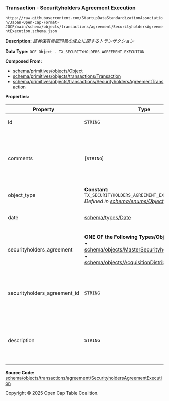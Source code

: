 ### Transaction - Securityholders Agreement Execution

`https://raw.githubusercontent.com/StartupDataStandardizationAssociation/Japan-Open-Cap-Format-JOCF/main/schema/objects/transactions/agreement/SecurityholdersAgreementExecution.schema.json`

**Description:** _証券保有者間同意の成立に関するトランザクション_

**Data Type:** `OCF Object - TX_SECURITYHOLDERS_AGREEMENT_EXECUTION`

**Composed From:**

- [schema/primitives/objects/Object](../../../primitives/objects/Object.md)
- [schema/primitives/objects/transactions/Transaction](../../../primitives/objects/transactions/Transaction.md)
- [schema/primitives/objects/transactions/SecurityholdersAgreementTransaction](../../../primitives/objects/transactions/SecurityholdersAgreementTransaction.md)

**Properties:**

| Property                     | Type                                                                                                                                                                                                                                             | Description                         | Required   |
| ---------------------------- | ------------------------------------------------------------------------------------------------------------------------------------------------------------------------------------------------------------------------------------------------ | ----------------------------------- | ---------- |
| id                           | `STRING`                                                                                                                                                                                                                                         | オブジェクトの識別子                          | `REQUIRED` |
| comments                     | [`STRING`]                                                                                                                                                                                                                                       | オブジェクトに関連して保存されている構造化されていないテキストコメント | -          |
| object_type                  | **Constant:** `TX_SECURITYHOLDERS_AGREEMENT_EXECUTION`</br>_Defined in [schema/enums/ObjectType](../../../enums/ObjectType.md)_                                                                                                                  | Object type field                   | `REQUIRED` |
| date                         | [schema/types/Date](../../../types/Date.md)                                                                                                                                                                                                      | トランザクションが発生した日付                     | `REQUIRED` |
| securityholders_agreement    | **ONE OF the Following Types/Objs:**</br>&bull; [schema/objects/MasterSecurityholdersAgreement](../../MasterSecurityholdersAgreement.md)</br>&bull; [schema/objects/AcquisitionDistributionAgreement](../../AcquisitionDistributionAgreement.md) | トランザクションの対象である証券保有者間同意              | `REQUIRED` |
| securityholders_agreement_id | `STRING`                                                                                                                                                                                                                                         | トランザクションの対象である証券保有者間同意の識別子          | -          |
| description                  | `STRING`                                                                                                                                                                                                                                         | 証券保有者間同意の成立に関するトランザクションの説明          | -          |

**Source Code:** [schema/objects/transactions/agreement/SecurityholdersAgreementExecution](../../../../../../schema/objects/transactions/agreement/SecurityholdersAgreementExecution.schema.json)

Copyright © 2025 Open Cap Table Coalition.
